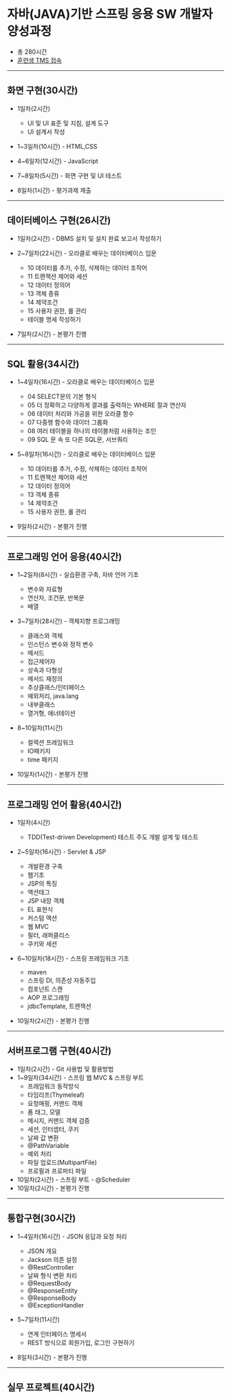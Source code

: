 # 자바(JAVA)기반 스프링 응용 SW 개발자 양성과정
- 총 280시간
- [훈련생 TMS 접속](https://koritic.cafe24.com/student/index.php)

* * * 
## 화면 구현(30시간)
- 1일차(2시간)	
	- UI 및 UI 표준 및 지침, 설계 도구
	- UI 설계서 작성
		
- 1~3일차(10시간) - HTML,CSS
- 4~6일차(12시간) - JavaScript
- 7~8일차(5시간) - 화면 구현 및 UI 테스트
- 8일차(1시간) - 평가과제 제출
	
* * * 
## 데이터베이스 구현(26시간)
- 1일차(2시간) - DBMS 설치 및 설치 완료 보고서 작성하기
- 2~7일차(22시간) - 오라클로 배우는 데이터베이스 입문
	- 10 데이터를 추가, 수정, 삭제하는 데이터 조작어
	- 11 트랜잭션 제어와 세션
	- 12 데이터 정의어
	- 13 객체 종류
	- 14 제약조건
	- 15 사용자 권한, 롤 관리
	- 테이블 명세 작성하기
		
- 7일차(2시간) - 본평가 진행
* * * 
## SQL 활용(34시간)
- 1~4일차(16시간) - 오라클로 배우는 데이터베이스 입문
	- 04 SELECT문의 기본 형식
	- 05 더 정확하고 다양하게 결과를 출력하는 WHERE 절과 연산자
	- 06 데이터 처리와 가공을 위한 오라클 함수
	- 07 다중행 함수와 데이터 그룹화
	- 08 여러 테이블을 하나의 테이블처럼 사용하는 조인
	- 09 SQL 문 속 또 다른 SQL문, 서브쿼리
		
- 5~8일차(16시간) - 오라클로 배우는 데이터베이스 입문
	- 10 데이터를 추가, 수정, 삭제하는 데이터 조작어
	- 11 트랜잭션 제어와 세션
	- 12 데이터 정의어
	- 13 객체 종류
	- 14 제약조건
	- 15 사용자 권한, 롤 관리
		
- 9일차(2시간) - 본평가 진행
	
* * * 
## 프로그래밍 언어 응용(40시간)
- 1~2일차(8시간)  - 실습환경 구축, 자바 언어 기초
	- 변수와 자료형
	- 연산자, 조건문, 반복문
	- 배열
	
- 3~7일차(28시간) - 객체지향 프로그래밍
	- 클래스와 객체
	- 인스턴스 변수와 정적 변수
	- 메서드
	- 접근제어자
	- 상속과 다형성
	- 메서드 재정의
	- 추상클래스/인터페이스
	- 예외처리, java.lang
	- 내부클래스
	- 열거형, 애너테이션
		

- 8~10일차(11시간)
	- 컬렉션 프레임워크
	- IO패키지 
	- time 패키지
	
- 10일차(1시간) - 본평가 진행	

* * * 
## 프로그래밍 언어 활용(40시간)
- 1일차(4시간) 
	- TDD(Test-driven Development) 테스트 주도 개발 설계 및 테스트
- 2~5일차(16시간) - Servlet & JSP 
	- 개발환경 구축
	- 웹기초
	- JSP의 특징
	- 액션태그
	- JSP 내장 객체
	- EL 표현식
	- 커스텀 액션
	- 웹 MVC
	- 필터, 래퍼클리스
	- 쿠키와 세션
	
- 6~10일차(18시간) - 스프링 프레임워크 기초
	- maven
	- 스프링 DI, 의존성 자동주입 
	- 컴포넌트 스캔
	- AOP 프로그래밍
	- jdbcTemplate, 트랜잭션

- 10일차(2시간) - 본평가 진행

* * * 
## 서버프로그램 구현(40시간)
- 1일차(2시간) - Git 사용법 및 활용방법
- 1~9일차(34시간) - 스프링 웹 MVC & 스프링 부트
	- 프레임워크 동작방식
	- 타임리프(Thymeleaf)
	- 요청매핑, 커맨드 객체
	- 폼 태그, 모델
	- 메시지, 커맨드 객체 검증
	- 세션, 인터셉터, 쿠키
	- 날짜 값 변환
	- @PathVariable
	- 예외 처리
	- 파일 업로드(MultipartFile)
	- 프로필과 프로퍼티 파일
- 10일차(2시간) - 스프링 부트 - @Scheduler
- 10일차(2시간) - 본평가 진행 

* * * 
## 통합구현(30시간)
- 1~4일차(16시간) - JSON 응답과 요청 처리
	- JSON 개요
	- Jackson 의존 설정 
	- @RestController 
	- 날짜 형식 변환 처리
	- @RequestBody
	- @ResponseEntity
	- @ResponseBody
	- @ExceptionHandler
	
- 5~7일차(11시간)
	- 연계 인터페이스 명세서
	- REST 방식으로 회원가입, 로그인 구현하기
	
- 8일차(3시간) - 본평가 진행

* * * 
## 실무 프로젝트(40시간)